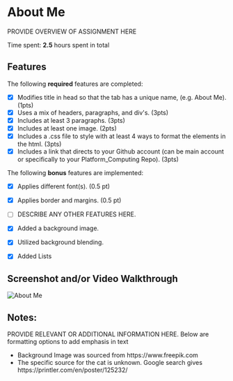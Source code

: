 # About Me

PROVIDE OVERVIEW OF ASSIGNMENT HERE

Time spent: **2.5** hours spent in total

## Features

The following **required** features are completed:

- [x] Modifies title in head so that the tab has a unique name, (e.g. About Me). (1pts)
- [x] Uses a mix of headers, paragraphs, and div's. (3pts)
- [x] Includes at least 3 paragraphs. (3pts)
- [x] Includes at least one image. (2pts)
- [x] Includes a .css file to style with at least 4 ways to format the elements in the html. (3pts)
- [x] Includes a link that directs to your Github account (can be main account or specifically to your Platform_Computing Repo). (3pts)

The following **bonus** features are implemented:

- [x] Applies different font(s). (0.5 pt)
- [x] Applies border and margins. (0.5 pt)
- [ ] DESCRIBE ANY OTHER FEATURES HERE.
- [x] Added a background image.
- [x] Utilized background blending.
- [x] Added Lists


## Screenshot and/or Video Walkthrough
![About Me](https://github.com/DiegoOzuna/Platform-Computing/assets/91403113/206e92f2-8c47-4135-bfff-97d2a67aa56b)


## Notes:
PROVIDE RELEVANT OR ADDITIONAL INFORMATION HERE. Below are formatting options to add emphasis in text
<ul>
  <li>Background Image was sourced from https://www.freepik.com</li>
  <li>The specific source for the cat is unknown. Google search gives https://printler.com/en/poster/125232/ </li>
</ul>
